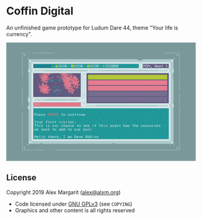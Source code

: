 # Coffin Digital

An unfinished game prototype for Ludum Dare 44, theme "Your life is currency".

![Coffin Digital screenshot](./assets/Coffin-Digital-01.png "Coffin Digital screenshot")

## License

Copyright 2019 Alex Margarit (alex@alxm.org)

* Code licensed under [GNU GPLv3](https://www.gnu.org/licenses/gpl.html) (see `COPYING`)
* Graphics and other content is all rights reserved
